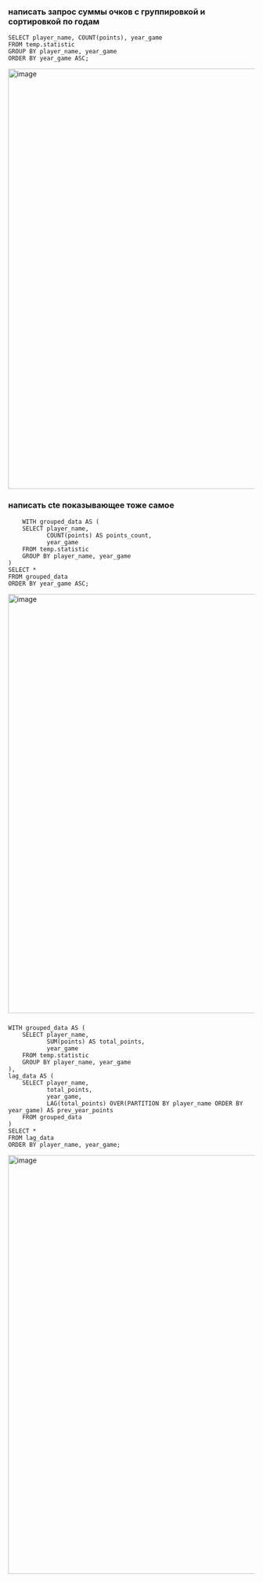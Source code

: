 ### написать запрос суммы очков с группировкой и сортировкой по годам

```
SELECT player_name, COUNT(points), year_game 
FROM temp.statistic 
GROUP BY player_name, year_game 
ORDER BY year_game ASC;
```
<img width="856" alt="image" src="https://github.com/user-attachments/assets/3ec1f255-6510-4929-9fe3-baf860e03b45" />



### написать cte показывающее тоже самое

```
    WITH grouped_data AS (
    SELECT player_name,
           COUNT(points) AS points_count,
           year_game
    FROM temp.statistic
    GROUP BY player_name, year_game
)
SELECT *
FROM grouped_data
ORDER BY year_game ASC;
```
<img width="854" alt="image" src="https://github.com/user-attachments/assets/8e8c89ce-6de3-4918-8e1c-d54ed71062ac" />

### 
```
WITH grouped_data AS (
    SELECT player_name,
           SUM(points) AS total_points,
           year_game
    FROM temp.statistic
    GROUP BY player_name, year_game
),
lag_data AS (
    SELECT player_name,
           total_points,
           year_game,
           LAG(total_points) OVER(PARTITION BY player_name ORDER BY year_game) AS prev_year_points
    FROM grouped_data
)
SELECT * 
FROM lag_data
ORDER BY player_name, year_game;
```
<img width="853" alt="image" src="https://github.com/user-attachments/assets/c1b4adbd-29b4-496f-a77e-7aa331fea5f9" />
